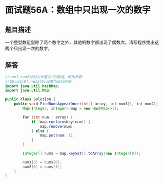 # 面试题56A：数组中只出现一次的数字

## 题目描述

一个整型数组里除了两个数字之外，其他的数字都出现了偶数次。请写程序找出这两个只出现一次的数字。

## 解答

~~~java
//num1,num2分别为长度为1的数组。传出参数
//将num1[0],num2[0]设置为返回结果
import java.util.HashMap;
import java.util.Map;

public class Solution {
    public void FindNumsAppearOnce(int[] array, int num1[], int num2[]) {
        Map<Integer, Integer> map = new HashMap<>();

        for (int num : array) {
            if (map.containsKey(num)) {
                map.remove(num);
            } else {
                map.put(num, 1);
            }
        }

        Integer[] nums = map.keySet().toArray(new Integer[0]);

        num1[0] = nums[0];
        num2[0] = nums[1];
    }
}

~~~

